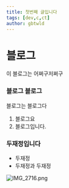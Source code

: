 ```yaml
---
title: 첫번째 글입니다
tags: [dev,c,ct]
author: gbtwld
---
```


# 블로그


이 블로그는 어쩌구저쩌구


### 블로그 블로그


블로그는 블로그다

1. 블로그요
2. 블로그입니다.

### 두재정입니다

- 두재정
- 두재정과 두재정

![IMG_2716.png](https://prod-files-secure.s3.us-west-2.amazonaws.com/066762de-3639-4727-b9e1-54d12ec76953/4f8645ce-b8cd-4e2c-8a1d-1b4efc397e1e/IMG_2716.png?X-Amz-Algorithm=AWS4-HMAC-SHA256&X-Amz-Content-Sha256=UNSIGNED-PAYLOAD&X-Amz-Credential=AKIAT73L2G45HZZMZUHI%2F20240609%2Fus-west-2%2Fs3%2Faws4_request&X-Amz-Date=20240609T151157Z&X-Amz-Expires=3600&X-Amz-Signature=e41378919e89e05f4c0a7440463067a6006056ab0d0d5d03439a14707325b487&X-Amz-SignedHeaders=host&x-id=GetObject)


